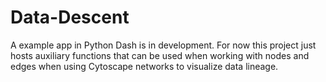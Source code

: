 # Data-Descent
A example app in Python Dash is in development. For now this project just hosts auxiliary functions that can be used when working with nodes and edges when using Cytoscape networks to visualize data lineage.
